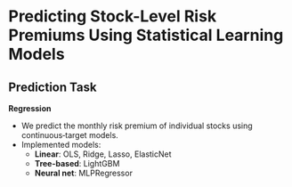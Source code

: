 # Predicting Stock-Level Risk Premiums Using Statistical Learning Models

## Prediction Task

**Regression**  
- We predict the monthly risk premium of individual stocks using continuous‐target models.  
- Implemented models:  
  - **Linear**: OLS, Ridge, Lasso, ElasticNet  
  - **Tree-based**: LightGBM  
  - **Neural net**: MLPRegressor  



